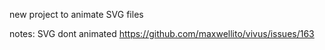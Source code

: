 new project to animate SVG files



notes:
SVG dont animated
https://github.com/maxwellito/vivus/issues/163
